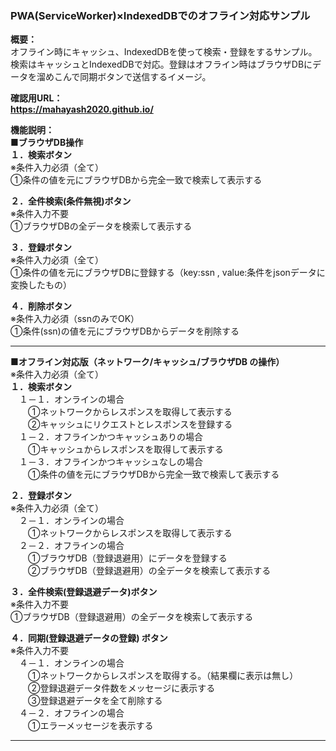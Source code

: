 ### PWA(ServiceWorker)×IndexedDBでのオフライン対応サンプル  
**概要：**  
オフライン時にキャッシュ、IndexedDBを使って検索・登録をするサンプル。  
検索はキャッシュとIndexedDBで対応。登録はオフライン時はブラウザDBにデータを溜めこんで同期ボタンで送信するイメージ。  

**確認用URL：  
https://mahayash2020.github.io/**  

**機能説明：**  
**■ブラウザDB操作**  
**１．検索ボタン**  
※条件入力必須（全て）  
①条件の値を元にブラウザDBから完全一致で検索して表示する  

**２．全件検索(条件無視)ボタン**  
※条件入力不要  
①ブラウザDBの全データを検索して表示する  

**３．登録ボタン**  
※条件入力必須（全て）  
①条件の値を元にブラウザDBに登録する（key:ssn , value:条件をjsonデータに変換したもの）  

**４．削除ボタン**  
※条件入力必須（ssnのみでOK）  
①条件(ssn)の値を元にブラウザDBからデータを削除する  

-----------------------
**■オフライン対応版（ネットワーク/キャッシュ/ブラウザDB の操作）**  
※条件入力必須（全て）  
**１．検索ボタン**  
　１－１．オンラインの場合  
　　①ネットワークからレスポンスを取得して表示する  
　　②キャッシュにリクエストとレスポンスを登録する  
　１－２．オフラインかつキャッシュありの場合  
　　①キャッシュからレスポンスを取得して表示する  
　１－３．オフラインかつキャッシュなしの場合  
　　①条件の値を元にブラウザDBから完全一致で検索して表示する  

**２．登録ボタン**  
※条件入力必須（全て）  
　２－１．オンラインの場合  
　　①ネットワークからレスポンスを取得して表示する  
　２－２．オフラインの場合  
　　①ブラウザDB（登録退避用）にデータを登録する  
　　②ブラウザDB（登録退避用）の全データを検索して表示する  

**３．全件検索(登録退避データ)ボタン**  
※条件入力不要  
①ブラウザDB（登録退避用）の全データを検索して表示する  

**４．同期(登録退避データの登録) ボタン**  
※条件入力不要  
　４－１．オンラインの場合  
　　①ネットワークからレスポンスを取得する。（結果欄に表示は無し）  
　　②登録退避データ件数をメッセージに表示する  
　　③登録退避データを全て削除する  
　４－２．オフラインの場合  
　　①エラーメッセージを表示する  

-----------------------
